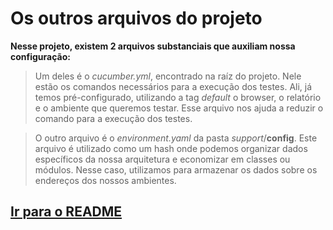 # Os outros arquivos do projeto

**Nesse projeto, existem 2 arquivos substanciais que auxiliam nossa configuração:**

> Um deles é o *cucumber.yml*, encontrado na raíz do projeto. Nele estão os comandos necessários para a execução dos testes. Ali, já temos pré-configurado, utilizando a tag *default* o browser, o relatório e o ambiente que queremos testar. Esse arquivo nos ajuda a reduzir o comando para a execução dos testes.

> O outro arquivo é o *environment.yaml* da pasta *support*/**config**. Este arquivo é utilizado como um hash onde podemos organizar dados específicos da nossa arquitetura e economizar em classes ou módulos.
Nesse caso, utilizamos para armazenar os dados sobre os endereços dos nossos ambientes.

## [Ir para o README](../README.md)
